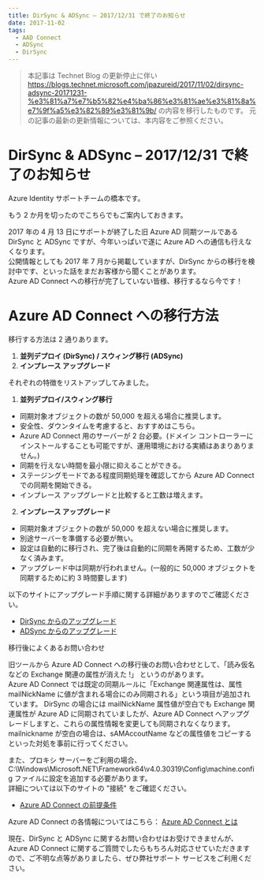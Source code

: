 ```yaml
---
title: DirSync & ADSync – 2017/12/31 で終了のお知らせ
date: 2017-11-02
tags:
  - AAD Connect
  - ADSync
  - DirSync
---
```


> 本記事は Technet Blog の更新停止に伴い https://blogs.technet.microsoft.com/jpazureid/2017/11/02/dirsync-adsync-20171231-%e3%81%a7%e7%b5%82%e4%ba%86%e3%81%ae%e3%81%8a%e7%9f%a5%e3%82%89%e3%81%9b/ の内容を移行したものです。
> 元の記事の最新の更新情報については、本内容をご参照ください。

# DirSync & ADSync – 2017/12/31 で終了のお知らせ  

Azure Identity サポートチームの橋本です。  

もう 2 か月を切ったのでこちらでもご案内しておきます。  

2017 年の 4 月 13 日にサポートが終了した旧 Azure AD 同期ツールである DirSync と ADSync ですが、今年いっぱいで遂に Azure AD への通信も行えなくなります。  
公開情報としても 2017 年 7 月から掲載していますが、DirSync からの移行を検討中です、といった話をまだお客様から聞くことがあります。  
Azure AD Connect への移行が完了していない皆様、移行するなら今です！  

# Azure AD Connect への移行方法  

移行する方法は 2 通りあります。

1. **並列デプロイ (DirSync) / スウィング移行 (ADSync)**  
2. **インプレース アップグレード**  

それぞれの特徴をリストアップしてみました。  

1. **並列デプロイ/スウィング移行**

- 同期対象オブジェクトの数が 50,000 を超える場合に推奨します。  
- 安全性、ダウンタイムを考慮すると、おすすめはこちら。  
- Azure AD Connect 用のサーバーが 2 台必要。(ドメイン コントローラーにインストールすることも可能ですが、運用環境における実績はあまりありません。)  
- 同期を行えない時間を最小限に抑えることができる。  
- ステージングモードである程度同期処理を確認してから Azure AD Connect での同期を開始できる。  
- インプレース アップグレードと比較すると工数は増えます。  

2. **インプレース アップグレード**  

- 同期対象オブジェクトの数が 50,000 を超えない場合に推奨します。  
- 別途サーバーを準備する必要が無い。  
- 設定は自動的に移行され、完了後は自動的に同期を再開するため、工数が少なく済みます。  
- アップグレード中は同期が行われません。(一般的に 50,000 オブジェクトを同期するために約 3 時間要します)  

以下のサイトにアップグレード手順に関する詳細がありますのでご確認ください。

- [DirSync からのアップグレード](https://docs.microsoft.com/ja-jp/azure/active-directory/hybrid/how-to-dirsync-upgrade-get-started)  
- [ADSync からのアップグレード](https://docs.microsoft.com/ja-jp/azure/active-directory/hybrid/how-to-upgrade-previous-version)  

移行後によくあるお問い合わせ  

旧ツールから Azure AD Connect への移行後のお問い合わせとして、「読み仮名などの Exchange 関連の属性が消えた !」 というのがあります。  
Azure AD Connect では既定の同期ルールに「Exchange 関連属性は、属性 mailNickName に値が含まれる場合にのみ同期される」という項目が追加されています。  DirSync の場合には mailNickName 属性値が空白でも Exchange 関連属性が Azure AD に同期されていましたが、Azure AD Connect へアップグレードしますと、これらの属性情報を変更しても同期されなくなります。mailnickname が空白の場合は、sAMAccoutName などの属性値をコピーするといった対処を事前に行ってください。  

また、プロキシ サーバーをご利用の場合、C:\Windows\Microsoft.NET\Framework64\v4.0.30319\Config\machine.config ファイルに設定を追加する必要があります。  
詳細については以下のサイトの "接続" をご確認ください。  

- [Azure AD Connect の前提条件](https://docs.microsoft.com/ja-jp/azure/active-directory/hybrid/how-to-connect-install-prerequisites)  

Azure AD Connect の各情報についてはこちら： [Azure AD Connect とは](https://docs.microsoft.com/ja-jp/azure/active-directory/hybrid/whatis-hybrid-identity)  

現在、DirSync と ADSync に関するお問い合わせはお受けできませんが、Azure AD Connect に関するご質問でしたらもちろん対応させていただきますので、ご不明な点等がありましたら、ぜひ弊社サポート サービスをご利用ください。  
